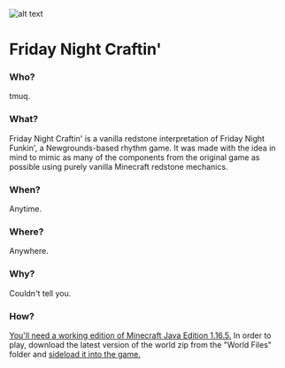 ![alt text](https://github.com/danehobrecht/fridaynightcraftin/blob/main/Screenshots/screenshot-1.png)
# Friday Night Craftin'
### Who?
tmuq.
### What?
Friday Night Craftin' is a vanilla redstone interpretation of Friday Night Funkin', a Newgrounds-based rhythm game. It was made with the idea in mind to mimic as many of the components from the original game as possible using purely vanilla Minecraft redstone mechanics.
### When?
Anytime.
### Where?
Anywhere.
### Why?
Couldn't tell you.
### How?
[You'll need a working edition of Minecraft Java Edition 1.16.5.](https://help.minecraft.net/hc/en-us/articles/360034754852-Change-Game-Version-for-Minecraft-Java-Edition) In order to play, download the latest version of the world zip from the "World Files" folder and [sideload it into the game.](https://help.minecraft.net/hc/en-us/articles/360053272471-Sideloading-Worlds-into-Minecraft-Java-Edition)
